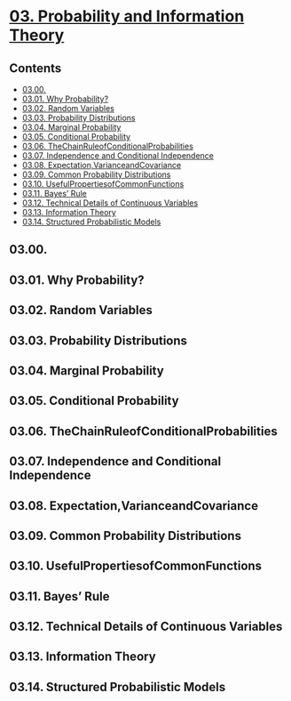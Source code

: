 <!--
Filename: 	note.md
Project: 	/Users/shume/Developer/DeepLearningBook/03
Author: 	shumez <https://github.com/shumez>
Created: 	2019-06-03 19:38:5
Modified: 	2019-06-06 17:04:32
-----
Copyright (c) 2019 shumez
-->

# [03. Probability and Information Theory]

## Contents

* [03.00.][0300]
* [03.01. Why Probability?][0301]
* [03.02. Random Variables][0302]
* [03.03. Probability Distributions][0303]
* [03.04. Marginal Probability][0304]
* [03.05. Conditional Probability][0305]
* [03.06. TheChainRuleofConditionalProbabilities][0306]
* [03.07. Independence and Conditional Independence][0307]
* [03.08. Expectation,VarianceandCovariance][0308]
* [03.09. Common Probability Distributions][0309]
* [03.10. UsefulPropertiesofCommonFunctions][0310]
* [03.11. Bayes’ Rule][0311]
* [03.12. Technical Details of Continuous Variables][0312]
* [03.13. Information Theory][0313]
* [03.14. Structured Probabilistic Models][0314]


## 03.00.



## 03.01. Why Probability?



## 03.02. Random Variables


## 03.03. Probability Distributions
## 03.04. Marginal Probability
## 03.05. Conditional Probability
## 03.06. TheChainRuleofConditionalProbabilities
## 03.07. Independence and Conditional Independence
## 03.08. Expectation,VarianceandCovariance
## 03.09. Common Probability Distributions
## 03.10. UsefulPropertiesofCommonFunctions
## 03.11. Bayes’ Rule
## 03.12. Technical Details of Continuous Variables
## 03.13. Information Theory
## 03.14. Structured Probabilistic Models




##
[03. Probability and Information Theory]: https://www.deeplearningbook.org/contents/prob.html

<!-- toc -->
[0300]: #0300
[0301]: #0301_why_probability
[0302]: #0302_random_variables
[0303]: #0303_probability_distributions
[0304]: #0304_marginal_probability
[0305]: #0305_conditional_probability
[0306]: #0306_thechainruleofconditionalprobabilities
[0307]: #0307_independence_and_conditional_independence
[0308]: #0308_expectationvarianceandcovariance
[0309]: #0309_common_probability_distributions
[0310]: #0310_usefulpropertiesofcommonfunctions
[0311]: #0311_bayes_rule
[0312]: #0312_technical_details_of_continuous_variables
[0313]: #0313_information_theory
[0314]: #0314_structured_probabilistic_models

<!-- ref -->
<!-- 0300 -->
[2003_Jaynes]: #0300

<!-- 0301 -->
[1926_Ramsey]: #0301

<!-- fig -->

<!-- term -->

<style type="text/css">
	img{width: 51%; float: right;}
</style>